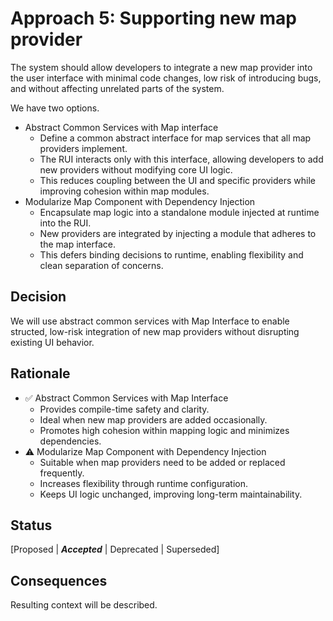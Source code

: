 # Approach 5: Supporting new map provider 
The system should allow developers to integrate a new map provider into the user interface with minimal code changes, low risk of introducing bugs, and without affecting unrelated parts of the system.

We have two options.

- Abstract Common Services with Map interface
  - Define a common abstract interface for map services that all map providers implement.
  - The RUI interacts only with this interface, allowing developers to add new providers without modifying core UI logic.
  - This reduces coupling between the UI and specific providers while improving cohesion within map modules.
- Modularize Map Component with Dependency Injection
  - Encapsulate map logic into a standalone module injected at runtime into the RUI.
  - New providers are integrated by injecting a module that adheres to the map interface.
  - This defers binding decisions to runtime, enabling flexibility and clean separation of concerns.

## Decision 
We will use abstract common services with Map Interface to enable structed, low-risk integration of new map providers without disrupting existing UI behavior.

## Rationale 
- ✅ Abstract Common Services with Map Interface
  - Provides compile-time safety and clarity.
  - Ideal when new map providers are added occasionally.
  - Promotes high cohesion within mapping logic and minimizes dependencies.
- ⚠️ Modularize Map Component with Dependency Injection
  - Suitable when map providers need to be added or replaced frequently.
  - Increases flexibility through runtime configuration.
  - Keeps UI logic unchanged, improving long-term maintainability.

## Status
[Proposed | ***Accepted*** | Deprecated | Superseded]

## Consequences
Resulting context will be described.